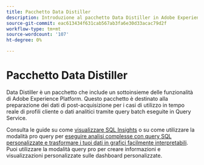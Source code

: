 ```yaml
---
title: Pacchetto Data Distiller
description: Introduzione al pacchetto Data Distiller in Adobe Experience Platform.
source-git-commit: eac613434f631cab567ab3fa6e30d33acac79d2f
workflow-type: tm+mt
source-wordcount: '107'
ht-degree: 0%

---
```


# Pacchetto Data Distiller

Data Distiller è un pacchetto che include un sottoinsieme delle funzionalità di Adobe Experience Platform. Questo pacchetto è destinato alla preparazione dei dati di post-acquisizione per i casi di utilizzo in tempo reale di profili cliente o dati analitici tramite query batch eseguite in Query Service.

Consulta le guide su come [visualizzare SQL Insights](../../dashboards/sql-insights-query-pro-mode/overview.md) o su come utilizzare la modalità pro query per [eseguire analisi complesse con query SQL personalizzate e trasformare i tuoi dati in grafici facilmente interpretabili](../../dashboards/sql-insights-query-pro-mode/overview.md). Puoi utilizzare la modalità query pro per creare informazioni e visualizzazioni personalizzate sulle dashboard personalizzate.

